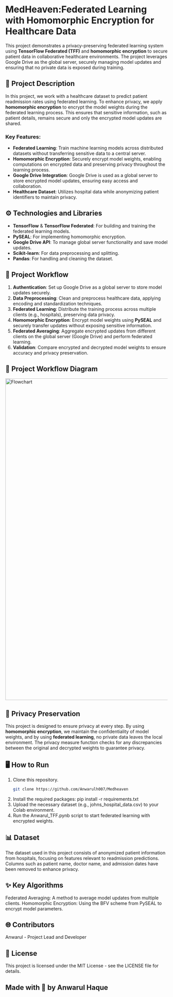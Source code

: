 # MedHeaven:Federated Learning with Homomorphic Encryption for Healthcare Data

This project demonstrates a privacy-preserving federated learning system using **TensorFlow Federated (TFF)** and **homomorphic encryption** to secure patient data in collaborative healthcare environments. The project leverages Google Drive as the global server, securely managing model updates and ensuring that no private data is exposed during training.

## 📜 **Project Description**
In this project, we work with a healthcare dataset to predict patient readmission rates using federated learning. To enhance privacy, we apply **homomorphic encryption** to encrypt the model weights during the federated learning process. This ensures that sensitive information, such as patient details, remains secure and only the encrypted model updates are shared.

### Key Features:
- **Federated Learning**: Train machine learning models across distributed datasets without transferring sensitive data to a central server.
- **Homomorphic Encryption**: Securely encrypt model weights, enabling computations on encrypted data and preserving privacy throughout the learning process.
- **Google Drive Integration**: Google Drive is used as a global server to store encrypted model updates, ensuring easy access and collaboration.
- **Healthcare Dataset**: Utilizes hospital data while anonymizing patient identifiers to maintain privacy.

## ⚙️ **Technologies and Libraries**
- **TensorFlow** & **TensorFlow Federated**: For building and training the federated learning models.
- **PySEAL**: For implementing homomorphic encryption.
- **Google Drive API**: To manage global server functionality and save model updates.
- **Scikit-learn**: For data preprocessing and splitting.
- **Pandas**: For handling and cleaning the dataset.

## 🚀 **Project Workflow**
1. **Authentication**: Set up Google Drive as a global server to store model updates securely.
2. **Data Preprocessing**: Clean and preprocess healthcare data, applying encoding and standardization techniques.
3. **Federated Learning**: Distribute the training process across multiple clients (e.g., hospitals), preserving data privacy.
4. **Homomorphic Encryption**: Encrypt model weights using **PySEAL** and securely transfer updates without exposing sensitive information.
5. **Federated Averaging**: Aggregate encrypted updates from different clients on the global server (Google Drive) and perform federated learning.
6. **Validation**: Compare encrypted and decrypted model weights to ensure accuracy and privacy preservation.

## 🚀 **Project Workflow Diagram**
<img src="https://github.com/Anwarulh007/Medheaven/blob/main/flowchart%20pic.jpg" alt="Flowchart" width = "1000">

## 🔐 **Privacy Preservation**
This project is designed to ensure privacy at every step. By using **homomorphic encryption**, we maintain the confidentiality of model weights, and by using **federated learning**, no private data leaves the local environment. The privacy measure function checks for any discrepancies between the original and decrypted weights to guarantee privacy.

## 🖥️ **How to Run**
1. Clone this repository.
   ```bash
   git clone https://github.com/Anwarulh007/Medheaven
2. Install the required packages:
pip install -r requirements.txt
3. Upload the necessary dataset (e.g., johns_hospital_data.csv) to your Colab environment.
4. Run the Anwarul_TFF.pynb script to start federated learning with encrypted weights.
## 📊 Dataset
The dataset used in this project consists of anonymized patient information from hospitals, focusing on features relevant to readmission predictions. Columns such as patient name, doctor name, and admission dates have been removed to enhance privacy.

## ✨ Key Algorithms
Federated Averaging: A method to average model updates from multiple clients.
Homomorphic Encryption: Using the BFV scheme from PySEAL to encrypt model parameters.

## 🌐 Contributors
Anwarul - Project Lead and Developer

## 📜 License
This project is licensed under the MIT License - see the LICENSE file for details.

## Made with 🤍 by Anwarul Haque
